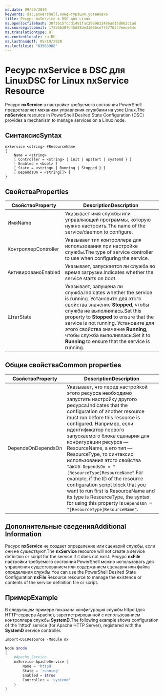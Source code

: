 ```yaml
---
ms.date: 09/20/2019
keywords: dsc,powershell,конфигурация,установка
title: Ресурс nxService в DSC для Linux
ms.openlocfilehash: 30f3b15fccd1491fac2989832486ad15d062c1ad
ms.sourcegitcommit: 173556307d45d88de31086ce776770547eece64c
ms.translationtype: HT
ms.contentlocale: ru-RU
ms.lasthandoff: 05/19/2020
ms.locfileid: "83563988"
---
```

# <a name="dsc-for-linux-nxservice-resource"></a><span data-ttu-id="9a71d-103">Ресурс nxService в DSC для Linux</span><span class="sxs-lookup"><span data-stu-id="9a71d-103">DSC for Linux nxService Resource</span></span>

<span data-ttu-id="9a71d-104">Ресурс **nxService** в настройке требуемого состояния PowerShell предоставляет механизм управления службами на узле Linux.</span><span class="sxs-lookup"><span data-stu-id="9a71d-104">The **nxService** resource in PowerShell Desired State Configuration (DSC) provides a mechanism to manage services on a Linux node.</span></span>

## <a name="syntax"></a><span data-ttu-id="9a71d-105">Синтаксис</span><span class="sxs-lookup"><span data-stu-id="9a71d-105">Syntax</span></span>

```Syntax
nxService <string> #ResourceName
{
    Name = <string>
    [ Controller = <string> { init | upstart | systemd } ]
    [ Enabled = <bool> ]
    [ State = <string> { Running | Stopped } ]
    [ DependsOn = <string[]> ]
}
```

## <a name="properties"></a><span data-ttu-id="9a71d-106">Свойства</span><span class="sxs-lookup"><span data-stu-id="9a71d-106">Properties</span></span>

|<span data-ttu-id="9a71d-107">Свойство</span><span class="sxs-lookup"><span data-stu-id="9a71d-107">Property</span></span> |<span data-ttu-id="9a71d-108">Description</span><span class="sxs-lookup"><span data-stu-id="9a71d-108">Description</span></span> |
|---|---|
|<span data-ttu-id="9a71d-109">Имя</span><span class="sxs-lookup"><span data-stu-id="9a71d-109">Name</span></span> |<span data-ttu-id="9a71d-110">Указывает имя службы или управляющей программы, которую нужно настроить.</span><span class="sxs-lookup"><span data-stu-id="9a71d-110">The name of the service/daemon to configure.</span></span> |
|<span data-ttu-id="9a71d-111">Контроллер</span><span class="sxs-lookup"><span data-stu-id="9a71d-111">Controller</span></span> |<span data-ttu-id="9a71d-112">Указывает тип контроллера для использования при настройке службы.</span><span class="sxs-lookup"><span data-stu-id="9a71d-112">The type of service controller to use when configuring the service.</span></span> |
|<span data-ttu-id="9a71d-113">Активировано</span><span class="sxs-lookup"><span data-stu-id="9a71d-113">Enabled</span></span> |<span data-ttu-id="9a71d-114">Указывает, запускается ли служба во время загрузки.</span><span class="sxs-lookup"><span data-stu-id="9a71d-114">Indicates whether the service starts on boot.</span></span> |
|<span data-ttu-id="9a71d-115">Штат</span><span class="sxs-lookup"><span data-stu-id="9a71d-115">State</span></span> |<span data-ttu-id="9a71d-116">Указывает, запущена ли служба.</span><span class="sxs-lookup"><span data-stu-id="9a71d-116">Indicates whether the service is running.</span></span> <span data-ttu-id="9a71d-117">Установите для этого свойства значение **Stopped**, чтобы служба не выполнялась.</span><span class="sxs-lookup"><span data-stu-id="9a71d-117">Set this property to **Stopped** to ensure that the service is not running.</span></span> <span data-ttu-id="9a71d-118">Установите для этого свойства значение **Running**, чтобы служба выполнялась.</span><span class="sxs-lookup"><span data-stu-id="9a71d-118">Set it to **Running** to ensure that the service is running.</span></span> |

## <a name="common-properties"></a><span data-ttu-id="9a71d-119">Общие свойства</span><span class="sxs-lookup"><span data-stu-id="9a71d-119">Common properties</span></span>

|<span data-ttu-id="9a71d-120">Свойство</span><span class="sxs-lookup"><span data-stu-id="9a71d-120">Property</span></span> |<span data-ttu-id="9a71d-121">Description</span><span class="sxs-lookup"><span data-stu-id="9a71d-121">Description</span></span> |
|---|---|
|<span data-ttu-id="9a71d-122">DependsOn</span><span class="sxs-lookup"><span data-stu-id="9a71d-122">DependsOn</span></span> |<span data-ttu-id="9a71d-123">Указывает, что перед настройкой этого ресурса необходимо запустить настройку другого ресурса.</span><span class="sxs-lookup"><span data-stu-id="9a71d-123">Indicates that the configuration of another resource must run before this resource is configured.</span></span> <span data-ttu-id="9a71d-124">Например, если идентификатор первого запускаемого блока сценария для конфигурации ресурса — ResourceName, а его тип — ResourceType, то синтаксис использования этого свойства таков: `DependsOn = "[ResourceType]ResourceName"`.</span><span class="sxs-lookup"><span data-stu-id="9a71d-124">For example, if the ID of the resource configuration script block that you want to run first is ResourceName and its type is ResourceType, the syntax for using this property is `DependsOn = "[ResourceType]ResourceName"`.</span></span> |

## <a name="additional-information"></a><span data-ttu-id="9a71d-125">Дополнительные сведения</span><span class="sxs-lookup"><span data-stu-id="9a71d-125">Additional Information</span></span>

<span data-ttu-id="9a71d-126">Ресурс **nxService** не создает определение или сценарий службы, если они не существуют.</span><span class="sxs-lookup"><span data-stu-id="9a71d-126">The **nxService** resource will not create a service definition or script for the service if it does not exist.</span></span> <span data-ttu-id="9a71d-127">Ресурс **nxFile** настройки требуемого состояния PowerShell можно использовать для управления существованием или содержанием сценария или файла определения службы.</span><span class="sxs-lookup"><span data-stu-id="9a71d-127">You can use the PowerShell Desired State Configuration **nxFile** Resource resource to manage the existence or contents of the service definition file or script.</span></span>

## <a name="example"></a><span data-ttu-id="9a71d-128">Пример</span><span class="sxs-lookup"><span data-stu-id="9a71d-128">Example</span></span>

<span data-ttu-id="9a71d-129">В следующем примере показана конфигурация службы httpd (для HTTP-сервера Apache), зарегистрированной с использованием контроллера службы **SystemD**.</span><span class="sxs-lookup"><span data-stu-id="9a71d-129">The following example shows configuration of the 'httpd' service (for Apache HTTP Server), registered with the **SystemD** service controller.</span></span>

```powershell
Import-DSCResource -Module nx

Node $node
{
    #Apache Service
    nxService ApacheService {
        Name = 'httpd'
        State = 'running'
        Enabled = $true
        Controller = 'systemd'
    }
}
```
